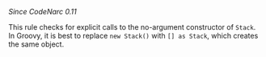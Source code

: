 *Since CodeNarc 0.11*

This rule checks for explicit calls to the no-argument constructor of
`Stack`. In Groovy, it is best to replace `new Stack()` with
`[] as Stack`, which creates the same object.
